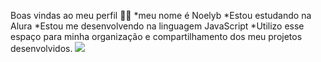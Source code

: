 Boas vindas ao meu perfil 💙💙
*meu nome é Noelyb
*Estou estudando na Alura
*Estou me desenvolvendo na linguagem JavaScript
*Utilizo esse espaço para minha organização e compartilhamento dos meu projetos desenvolvidos.
![](https://pa1.aminoapps.com/6922/296b704c25055db6741fc10f9c6a127c3e7f3cc8r1-480-270_hq.gif)



